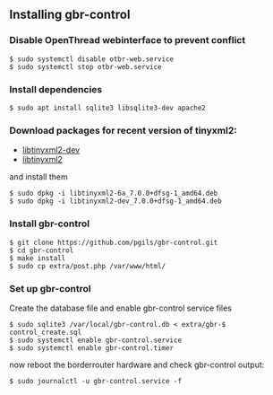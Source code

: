 ## Installing gbr-control
### Disable OpenThread webinterface to prevent conflict
```console
$ sudo systemctl disable otbr-web.service
$ sudo systemctl stop otbr-web.service
```
### Install dependencies
```console
$ sudo apt install sqlite3 libsqlite3-dev apache2
```
### Download packages for recent version of tinyxml2:  
- [libtinyxml2-dev](https://packages.debian.org/sid/libtinyxml2-dev)  
- [libtinyxml2](https://packages.debian.org/sid/libtinyxml2-6a)

and install them
```console
$ sudo dpkg -i libtinyxml2-6a_7.0.0+dfsg-1_amd64.deb
$ sudo dpkg -i libtinyxml2-dev_7.0.0+dfsg-1_amd64.deb
```
### Install gbr-control
```console
$ git clone https://github.com/pgils/gbr-control.git
$ cd gbr-control
$ make install
$ sudo cp extra/post.php /var/www/html/
```
### Set up gbr-control
Create the database file and enable gbr-control service files
```console
$ sudo sqlite3 /var/local/gbr-control.db < extra/gbr-$ control_create.sql
$ sudo systemctl enable gbr-control.service
$ sudo systemctl enable gbr-control.timer
```

now reboot the borderrouter hardware and check gbr-control output:
```console
$ sudo journalctl -u gbr-control.service -f
```
